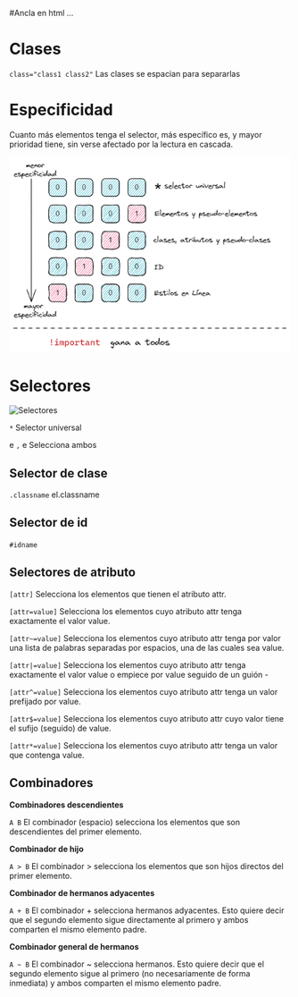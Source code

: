#Ancla en html
...

# Clases

`class="class1 class2"` Las clases se espacian para separarlas

# Especificidad

Cuanto más elementos tenga el selector, más específico es, y mayor prioridad tiene, sin verse afectado por la lectura en cascada.

![Especificidad](imagenes/especificidad.png)

# Selectores

![Selectores](https://developer.mozilla.org/es/docs/Web/CSS/CSS_Selectors)

`*` Selector universal

e `,` e Selecciona ambos


## Selector de clase

`.classname`  el.classname

## Selector de id

`#idname`

## Selectores de atributo

`[attr]`        Selecciona los elementos que tienen el atributo attr.
  
`[attr=value]`  Selecciona los elementos cuyo atributo attr tenga exactamente el valor value.

`[attr~=value]` Selecciona los elementos cuyo atributo attr tenga por valor una lista de palabras separadas por espacios,    una de las cuales sea value.

`[attr|=value]` Selecciona los elementos cuyo atributo attr tenga exactamente el valor value o empiece por value seguido de un guión -

`[attr^=value]`   Selecciona los elementos cuyo atributo attr tenga un valor prefijado por value.

`[attr$=value]`   Selecciona los elementos cuyo atributo attr cuyo valor tiene el sufijo (seguido) de value.

`[attr*=value]`   Selecciona los elementos cuyo atributo attr tenga un valor que contenga value.

## Combinadores

**Combinadores descendientes**

`A B`     El combinador (espacio) selecciona los elementos que son descendientes del primer elemento.

**Combinador de hijo**

`A > B`   El combinador > selecciona los elementos que son hijos directos del primer elemento.

**Combinador de hermanos adyacentes**

`A + B`   El combinador + selecciona hermanos adyacentes. Esto quiere decir que el segundo elemento sigue directamente al primero y ambos comparten el mismo elemento padre.

**Combinador general de hermanos**

`A ~ B`   El combinador ~ selecciona hermanos. Esto quiere decir que el segundo elemento sigue al primero (no necesariamente de forma inmediata) y ambos comparten el mismo elemento padre.




